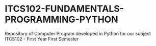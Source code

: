 # ITCS102-FUNDAMENTALS-PROGRAMMING-PYTHON
Repository of Computer Program developed in Python for our subject ITCS102 - First Year First Semester
